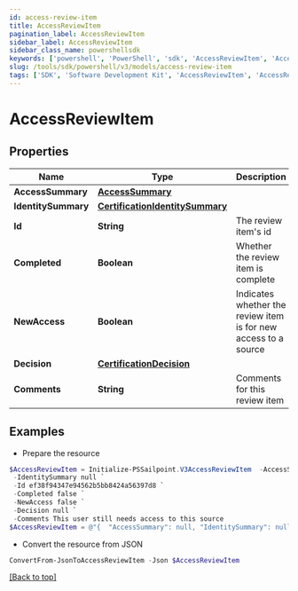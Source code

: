 ```yaml
---
id: access-review-item
title: AccessReviewItem
pagination_label: AccessReviewItem
sidebar_label: AccessReviewItem
sidebar_class_name: powershellsdk
keywords: ['powershell', 'PowerShell', 'sdk', 'AccessReviewItem', 'AccessReviewItem'] 
slug: /tools/sdk/powershell/v3/models/access-review-item
tags: ['SDK', 'Software Development Kit', 'AccessReviewItem', 'AccessReviewItem']
---
```



# AccessReviewItem

## Properties

Name | Type | Description | Notes
------------ | ------------- | ------------- | -------------
**AccessSummary** | [**AccessSummary**](access-summary) |  | [optional] 
**IdentitySummary** | [**CertificationIdentitySummary**](certification-identity-summary) |  | [optional] 
**Id** | **String** | The review item's id | [optional] 
**Completed** | **Boolean** | Whether the review item is complete | [optional] 
**NewAccess** | **Boolean** | Indicates whether the review item is for new access to a source | [optional] 
**Decision** | [**CertificationDecision**](certification-decision) |  | [optional] 
**Comments** | **String** | Comments for this review item | [optional] 

## Examples

- Prepare the resource
```powershell
$AccessReviewItem = Initialize-PSSailpoint.V3AccessReviewItem  -AccessSummary null `
 -IdentitySummary null `
 -Id ef38f94347e94562b5bb8424a56397d8 `
 -Completed false `
 -NewAccess false `
 -Decision null `
 -Comments This user still needs access to this source
$AccessReviewItem = @"{  "AccessSummary": null, "IdentitySummary": null, "Id": "ef38f94347e94562b5bb8424a56397d8", "Completed": false, "NewAccess": false, "Decision": null, "Comments": "This user still needs access to this source" }"@
```

- Convert the resource from JSON
```powershell
ConvertFrom-JsonToAccessReviewItem -Json $AccessReviewItem
```


[[Back to top]](#) 

